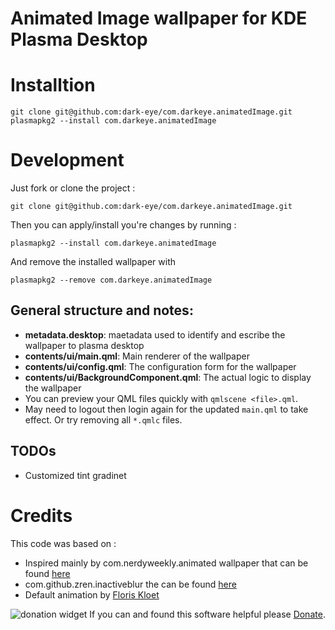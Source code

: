 # Animated Image wallpaper for KDE Plasma Desktop

# Installtion
```
git clone git@github.com:dark-eye/com.darkeye.animatedImage.git
plasmapkg2 --install com.darkeye.animatedImage
```

# Development

Just fork or clone the project :

`git clone git@github.com:dark-eye/com.darkeye.animatedImage.git`

Then you can apply/install you're changes by running : 

`plasmapkg2 --install com.darkeye.animatedImage`

And remove the installed wallpaper with

`plasmapkg2 --remove com.darkeye.animatedImage`


## General structure and notes:

- **metadata.desktop**: maetadata used to identify and escribe the wallpaper to plasma desktop
- **contents/ui/main.qml**: Main renderer of the wallpaper
- **contents/ui/config.qml**: The configuration form for the wallpaper
- **contents/ui/BackgroundComponent.qml**: The actual logic to display the wallpaper
- You can preview your QML files quickly with `qmlscene <file>.qml`.
- May need to logout then login again for the updated `main.qml` to take effect. Or try removing
  all `*.qmlc` files.

## TODOs
- Customized tint gradinet

# Credits

This code was based on :

- Inspired mainly by com.nerdyweekly.animated wallpaper  that can be found [here](https://github.com/nhanb/com.nerdyweekly.animated)
- com.github.zren.inactiveblur the can be found [here](https://github.com/Zren/plasma-wallpapers/tree/master/inactiveblur)
- Default animation by [Floris Kloet](https://livingstills.tumblr.com/)

![donation widget](http://img.shields.io/liberapay/receives/darkeye.svg?logo=liberapay)
If you can and found this software helpful please [Donate](https://liberapay.com/darkeye/). 
